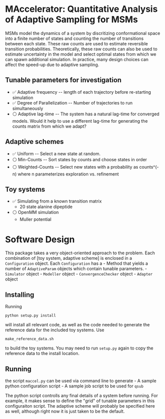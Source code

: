 MAccelerator: Quantitative Analysis of Adaptive Sampling for MSMs
==================================================================

MSMs model the dynamics of a system by discritizing conformational space
into a finite number of states and counting the number of transitions between
each state. These raw counts are used to estimate reversible transition
probabilities. Theoretically, these raw counts can also be used to estimate
uncertainty in the model and select optimal states from which we can spawn
additional simulation. In practice, many design choices can affect the
speed-up due to adaptive sampling.

## Tunable parameters for investigation
 - :white_check_mark: Adaptive frequency -- length of each trajectory before
                      re-starting simulation
 - :white_check_mark: Degree of Parallelization -- Number of trajectories
                      to run simultaneously
 - :white_circle:     Adaptive lag-time -- The system has a natural lag-time
                      for converged models. Would it help to use a different
                      lag-time for generating the counts matrix from which
                      we adapt?

## Adaptive schemes
 - :white_check_mark: Uniform -- Select a new state at random.
 - :white_circle:     Min-Counts -- Sort states by counts and choose states
                      in order
 - :white_circle:     Weighted-Counts -- Select new states with a probability
                      as counts^(-n) where n parameterizes exploration vs.
                      refinement

## Toy systems
 - :white_check_mark: Simulating from a known transition matrix
    - 20 state alanine dipeptide
 - :white_circle:     OpenMM simulation
    - Muller potential


# Software Design

This package takes a very object-oriented approach to the problem. Each
combination of [toy system, adaptive scheme] is enclosed in a 
`Configuration` object. Each `Configuration` has a
    - Method that yields a number of `AdaptiveParam`
      objects which contain tunable parameters.
    - `Simulator` object
    - `Modeller` object
    - `ConvergenceChecker` object
    - `Adapter` object

## Installing

Running
```
python setup.py install
```
will install all relevant code, as well as the code needed to generate
the reference data for the included toy systems. Use
```
make_reference_data.sh
```
to build the toy systems. You may need to run `setup.py` again to
copy the reference data to the install location.

## Running
the script `maccel.py` can be used via command line to generate
    - A sample python configuration script
    - A sample job script to be used for `qsub`

The python script controlls any final details of a system before running.
For example, it makes sense to define the "grid" of tunable parameters
in this configuraiton script. The adaptive scheme will probably be
specified here as well, although right now it is just taken to be the default.
